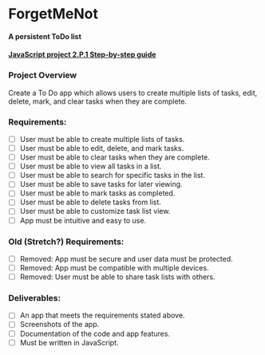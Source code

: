 # ForgetMeNot
#### A persistent ToDo list
#### [JavaScript project 2.P.1 Step-by-step guide](https://mtec.instructure.com/courses/794448/pages/2-dot-p-1-%7C-todo-app-step-by-step-guide?module_item_id=17368524)

### Project Overview
Create a To Do app which allows users to create multiple lists of tasks, edit, delete, mark, and clear tasks when they are complete.

### Requirements:
 - [ ] User must be able to create multiple lists of tasks.
 - [ ] User must be able to edit, delete, and mark tasks.
 - [ ] User must be able to clear tasks when they are complete.
 - [ ] User must be able to view all tasks in a list.
 - [ ] User must be able to search for specific tasks in the list.
 - [ ] User must be able to save tasks for later viewing.
 - [ ] User must be able to mark tasks as completed.
 - [ ] User must be able to delete tasks from list.
 - [ ] User must be able to customize task list view.
 - [ ] App must be intuitive and easy to use.

### Old (Stretch?) Requirements:
 - [ ] Removed: App must be secure and user data must be protected.
 - [ ] Removed: App must be compatible with multiple devices.
 - [ ] Removed: User must be able to share task lists with others.

### Deliverables:
 - [ ] An app that meets the requirements stated above.
 - [ ] Screenshots of the app.
 - [ ] Documentation of the code and app features.
 - [ ] Must be written in JavaScript.
